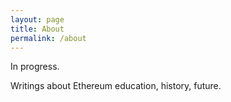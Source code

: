 ```yaml
---
layout: page
title: About
permalink: /about
---
```


In progress.

Writings about Ethereum education, history, future.
